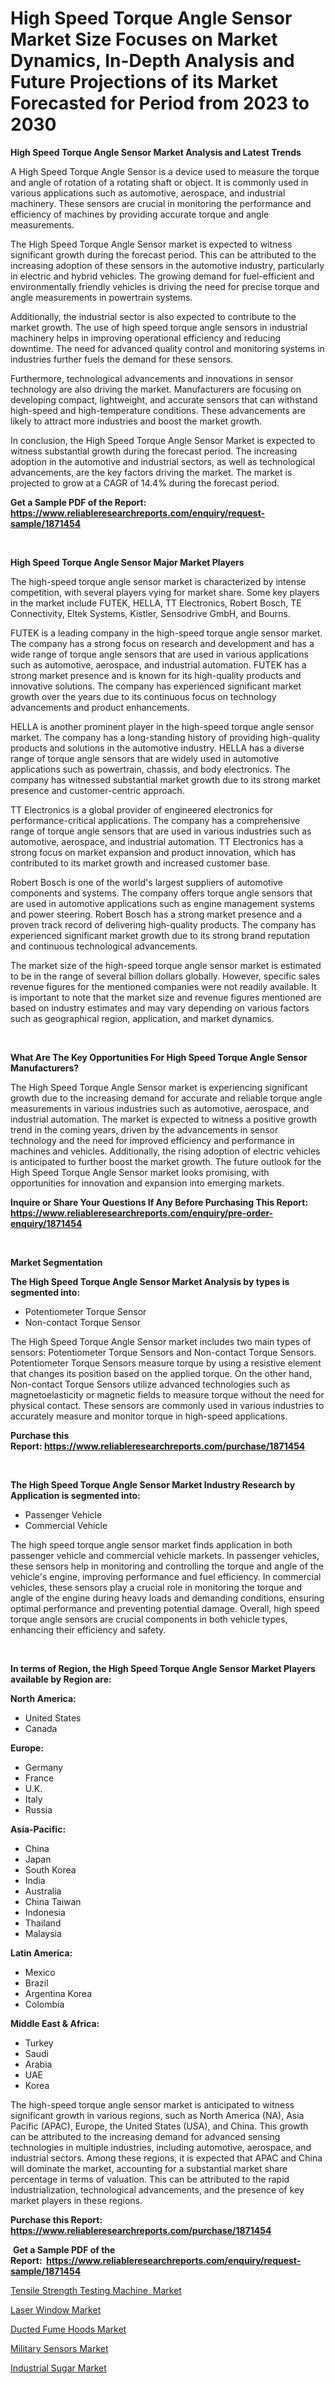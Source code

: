 <p><h1>High Speed Torque Angle Sensor Market Size Focuses on Market Dynamics, In-Depth Analysis and Future Projections of its Market Forecasted for Period from 2023 to 2030</h1></p><p><strong>High Speed Torque Angle Sensor Market Analysis and Latest Trends</strong></p>
<p><p>A High Speed Torque Angle Sensor is a device used to measure the torque and angle of rotation of a rotating shaft or object. It is commonly used in various applications such as automotive, aerospace, and industrial machinery. These sensors are crucial in monitoring the performance and efficiency of machines by providing accurate torque and angle measurements.</p><p>The High Speed Torque Angle Sensor market is expected to witness significant growth during the forecast period. This can be attributed to the increasing adoption of these sensors in the automotive industry, particularly in electric and hybrid vehicles. The growing demand for fuel-efficient and environmentally friendly vehicles is driving the need for precise torque and angle measurements in powertrain systems.</p><p>Additionally, the industrial sector is also expected to contribute to the market growth. The use of high speed torque angle sensors in industrial machinery helps in improving operational efficiency and reducing downtime. The need for advanced quality control and monitoring systems in industries further fuels the demand for these sensors.</p><p>Furthermore, technological advancements and innovations in sensor technology are also driving the market. Manufacturers are focusing on developing compact, lightweight, and accurate sensors that can withstand high-speed and high-temperature conditions. These advancements are likely to attract more industries and boost the market growth.</p><p>In conclusion, the High Speed Torque Angle Sensor Market is expected to witness substantial growth during the forecast period. The increasing adoption in the automotive and industrial sectors, as well as technological advancements, are the key factors driving the market. The market is projected to grow at a CAGR of 14.4% during the forecast period.</p></p>
<p><strong>Get a Sample PDF of the Report:&nbsp; <a href="https://www.reliableresearchreports.com/enquiry/request-sample/1871454">https://www.reliableresearchreports.com/enquiry/request-sample/1871454</a></strong></p>
<p>&nbsp;</p>
<p><strong>High Speed Torque Angle Sensor Major Market Players</strong></p>
<p><p>The high-speed torque angle sensor market is characterized by intense competition, with several players vying for market share. Some key players in the market include FUTEK, HELLA, TT Electronics, Robert Bosch, TE Connectivity, Eltek Systems, Kistler, Sensodrive GmbH, and Bourns.</p><p>FUTEK is a leading company in the high-speed torque angle sensor market. The company has a strong focus on research and development and has a wide range of torque angle sensors that are used in various applications such as automotive, aerospace, and industrial automation. FUTEK has a strong market presence and is known for its high-quality products and innovative solutions. The company has experienced significant market growth over the years due to its continuous focus on technology advancements and product enhancements.</p><p>HELLA is another prominent player in the high-speed torque angle sensor market. The company has a long-standing history of providing high-quality products and solutions in the automotive industry. HELLA has a diverse range of torque angle sensors that are widely used in automotive applications such as powertrain, chassis, and body electronics. The company has witnessed substantial market growth due to its strong market presence and customer-centric approach.</p><p>TT Electronics is a global provider of engineered electronics for performance-critical applications. The company has a comprehensive range of torque angle sensors that are used in various industries such as automotive, aerospace, and industrial automation. TT Electronics has a strong focus on market expansion and product innovation, which has contributed to its market growth and increased customer base.</p><p>Robert Bosch is one of the world's largest suppliers of automotive components and systems. The company offers torque angle sensors that are used in automotive applications such as engine management systems and power steering. Robert Bosch has a strong market presence and a proven track record of delivering high-quality products. The company has experienced significant market growth due to its strong brand reputation and continuous technological advancements.</p><p>The market size of the high-speed torque angle sensor market is estimated to be in the range of several billion dollars globally. However, specific sales revenue figures for the mentioned companies were not readily available. It is important to note that the market size and revenue figures mentioned are based on industry estimates and may vary depending on various factors such as geographical region, application, and market dynamics.</p></p>
<p>&nbsp;</p>
<p><strong>What Are The Key Opportunities For High Speed Torque Angle Sensor Manufacturers?</strong></p>
<p><p>The High Speed Torque Angle Sensor market is experiencing significant growth due to the increasing demand for accurate and reliable torque angle measurements in various industries such as automotive, aerospace, and industrial automation. The market is expected to witness a positive growth trend in the coming years, driven by the advancements in sensor technology and the need for improved efficiency and performance in machines and vehicles. Additionally, the rising adoption of electric vehicles is anticipated to further boost the market growth. The future outlook for the High Speed Torque Angle Sensor market looks promising, with opportunities for innovation and expansion into emerging markets.</p></p>
<p><strong>Inquire or Share Your Questions If Any Before Purchasing This Report: <a href="https://www.reliableresearchreports.com/enquiry/pre-order-enquiry/1871454">https://www.reliableresearchreports.com/enquiry/pre-order-enquiry/1871454</a></strong></p>
<p>&nbsp;</p>
<p><strong>Market Segmentation</strong></p>
<p><strong>The High Speed Torque Angle Sensor Market Analysis by types is segmented into:</strong></p>
<p><ul><li>Potentiometer Torque Sensor</li><li>Non-contact Torque Sensor</li></ul></p>
<p><p>The High Speed Torque Angle Sensor market includes two main types of sensors: Potentiometer Torque Sensors and Non-contact Torque Sensors. Potentiometer Torque Sensors measure torque by using a resistive element that changes its position based on the applied torque. On the other hand, Non-contact Torque Sensors utilize advanced technologies such as magnetoelasticity or magnetic fields to measure torque without the need for physical contact. These sensors are commonly used in various industries to accurately measure and monitor torque in high-speed applications.</p></p>
<p><strong>Purchase this Report:&nbsp;<a href="https://www.reliableresearchreports.com/purchase/1871454">https://www.reliableresearchreports.com/purchase/1871454</a></strong></p>
<p>&nbsp;</p>
<p><strong>The High Speed Torque Angle Sensor Market Industry Research by Application is segmented into:</strong></p>
<p><ul><li>Passenger Vehicle</li><li>Commercial Vehicle</li></ul></p>
<p><p>The high speed torque angle sensor market finds application in both passenger vehicle and commercial vehicle markets. In passenger vehicles, these sensors help in monitoring and controlling the torque and angle of the vehicle's engine, improving performance and fuel efficiency. In commercial vehicles, these sensors play a crucial role in monitoring the torque and angle of the engine during heavy loads and demanding conditions, ensuring optimal performance and preventing potential damage. Overall, high speed torque angle sensors are crucial components in both vehicle types, enhancing their efficiency and safety.</p></p>
<p>&nbsp;</p>
<p><strong>In terms of Region, the High Speed Torque Angle Sensor Market Players available by Region are:</strong></p>
<p>
    <p> <strong> North America: </strong>
        <ul>
            <li>United States</li>
            <li>Canada</li>
        </ul>
        </p> 
    <p> <strong> Europe: </strong>
        <ul>
            <li>Germany</li>
            <li>France</li>
            <li>U.K.</li>
            <li>Italy</li>
            <li>Russia</li>
        </ul>
        </p> 
    <p> <strong> Asia-Pacific: </strong>
        <ul>
            <li>China</li>
            <li>Japan</li>
            <li>South Korea</li>
            <li>India</li>
            <li>Australia</li>
            <li>China Taiwan</li>
            <li>Indonesia</li>
            <li>Thailand</li>
            <li>Malaysia</li>
        </ul>
        </p> 
    <p> <strong> Latin America: </strong>
        <ul>
            <li>Mexico</li>
            <li>Brazil</li>
            <li>Argentina Korea</li>
            <li>Colombia</li>
        </ul>
        </p> 
    <p> <strong> Middle East & Africa: </strong>
        <ul>
            <li>Turkey</li>
            <li>Saudi</li>
            <li>Arabia</li>
            <li>UAE</li>
            <li>Korea</li>
        </ul>
    </p>
    </p>
<p><p>The high-speed torque angle sensor market is anticipated to witness significant growth in various regions, such as North America (NA), Asia Pacific (APAC), Europe, the United States (USA), and China. This growth can be attributed to the increasing demand for advanced sensing technologies in multiple industries, including automotive, aerospace, and industrial sectors. Among these regions, it is expected that APAC and China will dominate the market, accounting for a substantial market share percentage in terms of valuation. This can be attributed to the rapid industrialization, technological advancements, and the presence of key market players in these regions.</p></p>
<p><strong>Purchase this Report: <a href="https://www.reliableresearchreports.com/purchase/1871454">https://www.reliableresearchreports.com/purchase/1871454</a></strong></p>
<p>&nbsp;<strong>Get a Sample PDF of the Report:&nbsp;&nbsp;<a href="https://www.reliableresearchreports.com/enquiry/request-sample/1871454">https://www.reliableresearchreports.com/enquiry/request-sample/1871454</a></strong></p>
<p><strong></strong></p>
<p><p><a href="https://www.linkedin.com/pulse/tensile-strength-testing-machinenbsp-market-insights-players-7kxie/">Tensile Strength Testing Machine  Market</a></p><p><a href="https://www.linkedin.com/pulse/decoding-laser-window-market-deep-dive-latest-trends-segmentation-belie/">Laser Window Market</a></p><p><a href="https://www.linkedin.com/pulse/ducted-fume-hoods-market-share-amp-new-trends-analysis-report-fnyke/">Ducted Fume Hoods Market</a></p><p><a href="https://medium.com/@devyncasper/military-sensors-market-size-market-outlook-and-market-forecast-2023-to-2030-55a326f005a4">Military Sensors Market</a></p><p><a href="https://medium.com/@ameliahaleyi77567/industrial-sugar-market-outlook-industry-overview-and-forecast-2023-to-2030-aa5dbce0f535">Industrial Sugar Market</a></p></p>